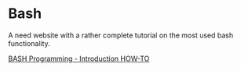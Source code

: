 Bash
====

A need website with a rather complete tutorial on
the most used bash functionality.

[BASH Programming - Introduction HOW-TO](http://tldp.org/HOWTO/Bash-Prog-Intro-HOWTO.html#toc9)
